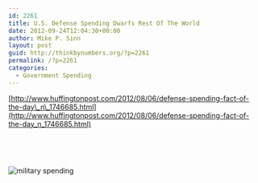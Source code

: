 ```yaml
---
id: 2261
title: U.S. Defense Spending Dwarfs Rest Of The World
date: 2012-09-24T12:04:30+00:00
author: Mike P. Sinn
layout: post
guid: http://thinkbynumbers.org/?p=2261
permalink: /?p=2261
categories:
  - Government Spending
---
```

[http://www.huffingtonpost.com/2012/08/06/defense-spending-fact-of-the-day\_n\_1746685.html](http://www.huffingtonpost.com/2012/08/06/defense-spending-fact-of-the-day_n_1746685.html)

&nbsp;

&nbsp;

<img src="https://i0.wp.com/i.huffpost.com/gen/717376/original.jpg?w=1200" alt="military spending" data-recalc-dims="1" />